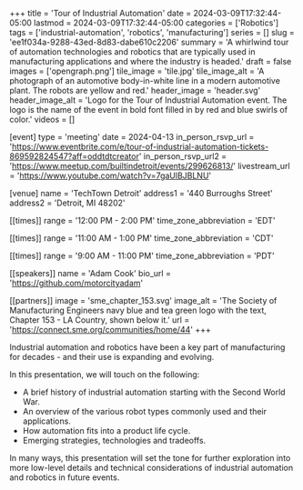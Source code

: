 +++
title = 'Tour of Industrial Automation'
date = 2024-03-09T17:32:44-05:00
lastmod = 2024-03-09T17:32:44-05:00
categories = ['Robotics']
tags = ['industrial-automation', 'robotics', 'manufacturing']
series = []
slug = 'ee1f034a-9288-43ed-8d83-dabe610c2206'
summary = 'A whirlwind tour of automation technologies and robotics that are typically used in manufacturing applications and where the industry is headed.'
draft = false
images = ['opengraph.png']
tile_image = 'tile.jpg'
tile_image_alt = 'A photograph of an automotive body-in-white line in a modern automotive plant. The robots are yellow and red.'
header_image = 'header.svg'
header_image_alt = 'Logo for the Tour of Industrial Automation event. The logo is the name of the event in bold font filled in by red and blue swirls of color.'
videos = []

[event]
type = 'meeting'
date = 2024-04-13
in_person_rsvp_url = 'https://www.eventbrite.com/e/tour-of-industrial-automation-tickets-869592824547?aff=oddtdtcreator'
in_person_rsvp_url2 = 'https://www.meetup.com/builtindetroit/events/299626813/'
livestream_url = 'https://www.youtube.com/watch?v=7gaUlBJBLNU'

[venue]
name = 'TechTown Detroit'
address1 = '440 Burroughs Street'
address2 = 'Detroit, MI 48202'

[[times]]
range = '12:00 PM - 2:00 PM'
time_zone_abbreviation = 'EDT'

[[times]]
range = '11:00 AM - 1:00 PM'
time_zone_abbreviation = 'CDT'

[[times]]
range = '9:00 AM - 11:00 PM'
time_zone_abbreviation = 'PDT'

[[speakers]]
name = 'Adam Cook'
bio_url = 'https://github.com/motorcityadam'

[[partners]]
image = 'sme_chapter_153.svg'
image_alt = 'The Society of Manufacturing Engineers navy blue and tea green logo with the text, Chapter 153 - LA Country, shown below it.'
url = 'https://connect.sme.org/communities/home/44'
+++

Industrial automation and robotics have been a key part of manufacturing for decades - and their use is expanding and evolving.

In this presentation, we will touch on the following:

- A brief history of industrial automation starting with the Second World War.
- An overview of the various robot types commonly used and their applications.
- How automation fits into a product life cycle.
- Emerging strategies, technologies and tradeoffs.

In many ways, this presentation will set the tone for further exploration into more low-level details and technical considerations of industrial automation and robotics in future events.
